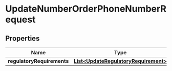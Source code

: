 

# UpdateNumberOrderPhoneNumberRequest


## Properties

| Name | Type | Description | Notes |
|------------ | ------------- | ------------- | -------------|
|**regulatoryRequirements** | [**List&lt;UpdateRegulatoryRequirement&gt;**](UpdateRegulatoryRequirement.md) |  |  [optional] |




